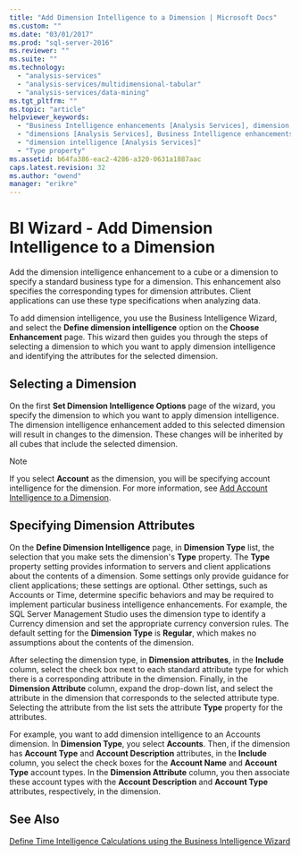 ```yaml
---
title: "Add Dimension Intelligence to a Dimension | Microsoft Docs"
ms.custom: ""
ms.date: "03/01/2017"
ms.prod: "sql-server-2016"
ms.reviewer: ""
ms.suite: ""
ms.technology: 
  - "analysis-services"
  - "analysis-services/multidimensional-tabular"
  - "analysis-services/data-mining"
ms.tgt_pltfrm: ""
ms.topic: "article"
helpviewer_keywords: 
  - "Business Intelligence enhancements [Analysis Services], dimension intelligence"
  - "dimensions [Analysis Services], Business Intelligence enhancements"
  - "dimension intelligence [Analysis Services]"
  - "Type property"
ms.assetid: b64fa386-eac2-4286-a320-0631a1887aac
caps.latest.revision: 32
ms.author: "owend"
manager: "erikre"
---
```

# BI Wizard - Add Dimension Intelligence to a Dimension
  Add the dimension intelligence enhancement to a cube or a dimension to specify a standard business type for a dimension. This enhancement also specifies the corresponding types for dimension attributes. Client applications can use these type specifications when analyzing data.  
  
 To add dimension intelligence, you use the Business Intelligence Wizard, and select the **Define dimension intelligence** option on the **Choose Enhancement** page. This wizard then guides you through the steps of selecting a dimension to which you want to apply dimension intelligence and identifying the attributes for the selected dimension.  
  
## Selecting a Dimension  
 On the first **Set Dimension Intelligence Options** page of the wizard, you specify the dimension to which you want to apply dimension intelligence. The dimension intelligence enhancement added to this selected dimension will result in changes to the dimension. These changes will be inherited by all cubes that include the selected dimension.  
  
> [!NOTE]  
>  If you select **Account** as the dimension, you will be specifying account intelligence for the dimension. For more information, see [Add Account Intelligence to a Dimension](../../analysis-services/multidimensional-models/bi-wizard-add-account-intelligence-to-a-dimension.md).  
  
## Specifying Dimension Attributes  
 On the **Define Dimension Intelligence** page, in **Dimension Type** list, the selection that you make sets the dimension's **Type** property. The **Type** property setting provides information to servers and client applications about the contents of a dimension. Some settings only provide guidance for client applications; these settings are optional. Other settings, such as Accounts or Time, determine specific behaviors and may be required to implement particular business intelligence enhancements. For example, the SQL Server Management Studio uses the dimension type to identify a Currency dimension and set the appropriate currency conversion rules. The default setting for the **Dimension Type** is **Regular**, which makes no assumptions about the contents of the dimension.  
  
 After selecting the dimension type, in **Dimension attributes**, in the **Include** column, select the check box next to each standard attribute type for which there is a corresponding attribute in the dimension. Finally, in the **Dimension Attribute** column, expand the drop-down list, and select the attribute in the dimension that corresponds to the selected attribute type. Selecting the attribute from the list sets the attribute **Type** property for the attributes.  
  
 For example, you want to add dimension intelligence to an Accounts dimension. In **Dimension Type**, you select **Accounts**. Then, if the dimension has **Account Type** and **Account Description** attributes, in the **Include** column, you select the check boxes for the **Account Name** and **Account Type** account types. In the **Dimension Attribute** column, you then associate these account types with the **Account Description** and **Account Type** attributes, respectively, in the dimension.  
  
## See Also  
 [Define Time Intelligence Calculations using the Business Intelligence Wizard](../../analysis-services/multidimensional-models/define-time-intelligence-calculations-using-the-business-intelligence-wizard.md)  
  
  